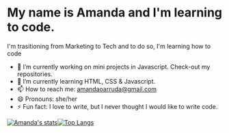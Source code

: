 <h1> My name is Amanda and I'm learning to code.</h1>

I'm trasitioning from Marketing to Tech and to do so, I'm learning how to code


- 🔭 I’m currently working on mini projects in Javascript. Check-out my repositories.
- 🌱 I’m currently learning HTML, CSS & Javascript.
- 📫 How to reach me: amandaoarruda@gmail.com
- 😄 Pronouns: she/her
- ⚡ Fun fact: I love to write, but I never thought I would like to write code. 


[![Amanda's stats](https://github-readme-stats.vercel.app/api?username=mandyarruda)](https://github.com/mandyarruda/github-readme-stats)[![Top Langs](https://github-readme-stats.vercel.app/api/top-langs/?username=anuraghazra)](https://github.com/anuraghazra/github-readme-stats)
